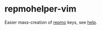 # repmohelper-vim
Easier mass-creation of [repmo](https://github.com/Houl/repmo-vim) keys, see [help](doc/repmohelper.txt).

